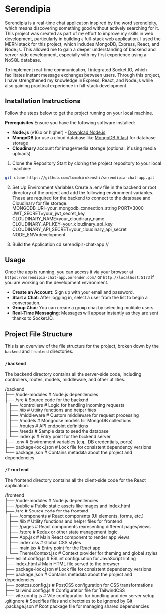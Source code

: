 # Serendipia
Serendipia is a real-time chat application inspired by the word serendipity, which means discovering something good without actively searching for it. This project was created as part of my effort to improve my skills in web development, particularly in building a full-stack web application. I used the MERN stack for this project, which includes MongoDB, Express, React, and Node.js. This allowed me to gain a deeper understanding of backend and server-side development, especially with my first experience using a NoSQL database. <br>

To implement real-time communication, I integrated Socket.IO, which facilitates instant message exchanges between users. Through this project, I have strengthened my knowledge in Express, React, and Node.js while also gaining practical experience in full-stack development.

## Installation Instructions
Follow the steps below to get the project running on your local machine.

**Prerequisites**
Ensure you have the following software installed:
- **Node.js** (v16.x or higher) - [Download Node.js](https://nodejs.org/)
- **MongoDB** (or use a cloud database like [MongoDB Atlas](https://www.mongodb.com/cloud/atlas)) for database storage
- **Cloudinary** account for image/media storage (optional, if using media uploads)

1. Clone the Repository
Start by cloning the project repository to your local machine:
```bash
git clone https://github.com/tomohirokenshi/serendipia-chat-app.git
```

2. Set Up Environment Variables
Create a .env file in the backend or root directory of the project and add the following environment variables. These are required for the backend to connect to the database and Cloudinary for file storage.
MONGODB_URI=your_mongodb_connection_string
PORT=3000
JWT_SECRET=your_jwt_secret_key
CLOUDINARY_NAME=your_cloudinary_name
CLOUDINARY_API_KEY=your_cloudinary_api_key
CLOUDINARY_API_SECRET=your_cloudinary_api_secret
NODE_ENV=development

3. Build the Application
cd serendipia-chat-app //

## Usage

Once the app is running, you can access it via your browser at `https://serendipia-chat-app.onrender.com/` or `http://localhost:5173` if you are working on the development environment. 

- **Create an Account**: Sign up with your email and password.
- **Start a Chat**: After logging in, select a user from the list to begin a conversation. 
- **Group Chat**: You can create a group chat by selecting multiple users.
- **Real-Time Messaging**: Messages will appear instantly as they are sent thanks to Socket.IO.

## Project File Structure
This is an overview of the file structure for the project, broken down by the `backend` and `frontend` directories.

### `/backend`
The backend directory contains all the server-side code, including controllers, routes, models, middleware, and other utilities.

/backend <br>
├── /node-modules # Node.js dependencies <br>
├── /src # Source code for the backend <br>
│ ├── /controllers # Logic for handling incoming requests <br>
│ ├── /lib # Utility functions and helper files <br>
│ ├── /middleware # Custom middleware for request processing <br>
│ ├── /models # Mongoose models for MongoDB collections <br>
│ ├── /routes # API endpoint definitions <br>
│ ├── /seeds # Sample data to seed the database <br>
│ └── index.js # Entry point for the backend server <br>
├── .env # Environment variables (e.g., DB credentials, ports) <br>
├── package-lock.json # Lock file for consistent dependency versions <br>
└── package.json # Contains metadata about the project and dependencies <br>

### `/frontend`
The frontend directory contains all the client-side code for the React application.

/frontend <br>
├── /node-modules # Node.js dependencies <br>
├── /public # Public static assets like images and index.html <br>
├── /src # Source code for the frontend <br>
│ ├── /components # React components (UI elements, forms, etc.) <br>
│ ├── /lib # Utility functions and helper files for frontend <br>
│ ├── /pages # React components representing different pages/views <br>
│ ├── /store # Redux or other state management logic <br>
│ ├── App.jsx # Main React component to render app views <br>
│ ├── index.css # Global CSS styles <br>
│ ├── main.jsx # Entry point for the React app <br>
│ └── ThemeContext.jsx # Context provider for theming and global styles <br>
├── eslint.config.js # ESLint configuration for JavaScript linting <br>
├── index.html # Main HTML file served to the browser <br>
├── package-lock.json # Lock file for consistent dependency versions <br>
├── package.json # Contains metadata about the project and dependencies <br>
├── postcss.config.js # PostCSS configuration for CSS transformations <br>
├── tailwind.config.js # Configuration file for TailwindCSS <br>
└── vite.config.js # Vite configuration for bundling and dev server setup <br>
.gitignore # Specifies files and directories to be ignored by Git <br>
.package.json # Root package file for managing shared dependencies
